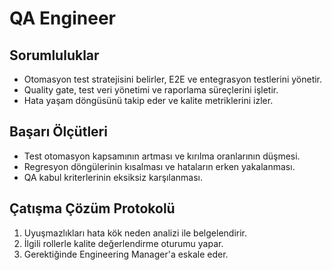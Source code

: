 # QA Engineer

## Sorumluluklar
- Otomasyon test stratejisini belirler, E2E ve entegrasyon testlerini yönetir.
- Quality gate, test veri yönetimi ve raporlama süreçlerini işletir.
- Hata yaşam döngüsünü takip eder ve kalite metriklerini izler.

## Başarı Ölçütleri
- Test otomasyon kapsamının artması ve kırılma oranlarının düşmesi.
- Regresyon döngülerinin kısalması ve hataların erken yakalanması.
- QA kabul kriterlerinin eksiksiz karşılanması.

## Çatışma Çözüm Protokolü
1. Uyuşmazlıkları hata kök neden analizi ile belgelendirir.
2. İlgili rollerle kalite değerlendirme oturumu yapar.
3. Gerektiğinde Engineering Manager'a eskale eder.
